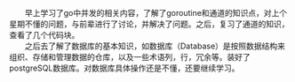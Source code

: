 &emsp;&emsp;早上学习了go中并发的相关内容，了解了goroutine和通道的知识点，对上个星期不懂的问题，与前辈进行了讨论，并解决了问题。之后，复习了通道的知识，查看了几个代码块。
<br/>
&emsp;&emsp;之后去了解了数据库的基本知识，如数据库（Database）是按照数据结构来组织、存储和管理数据的仓库，以及一些术语列，行，冗余等。装好了postgreSQL数据库。对数据库具体操作还是不懂，还要继续学习。